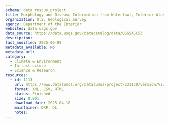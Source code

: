 ```yaml
---
schema: data_rescue_project 
title: Morphology and Disease Information from Waterfowl, Interior Alaska, 2010
organization: U.S. Geological Survey
agency: Department of the Interior
websites: data.usgs.gov
data_source: https://data.usgs.gov/datacatalog/data/USGSASC53
description: 
last_modified: 2025-06-09
metadata_available: No
metadata_url: 
category:
  - Climate & Environment 
  - Infrastructure 
  - Science & Research 
resources:
  - id: 1113
    url: https://www.datalumos.org/datalumos/project/231130/version/V2/view
    format: XML, CSV, HTML
    status: Finished
    size: 0.001
    download_date: 2025-04-18
    maintainer: DRP, DL
    notes: 
---
```

